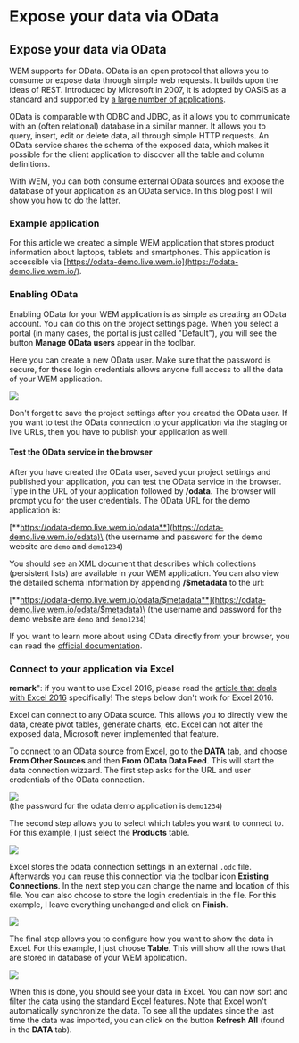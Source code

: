# Expose your data via OData

## Expose your data via OData

WEM supports for OData. OData is an open protocol that allows you to consume or expose data through simple web requests. It builds upon the ideas of REST. Introduced by Microsoft in 2007, it is adopted by OASIS as a standard and supported by [a large number of applications](http://www.odata.org/ecosystem/).

OData is comparable with ODBC and JDBC, as it allows you to communicate with an (often relational) database in a similar manner. It allows you to query, insert, edit or delete data, all through simple HTTP requests. An OData service shares the schema of the exposed data, which makes it possible for the client application to discover all the table and column definitions.

With WEM, you can both consume external OData sources and expose the database of your application as an OData service. In this blog post I will show you how to do the latter.

### Example application

For this article we created a simple WEM application that stores product information about laptops, tablets and smartphones. This application is accessible via [https://odata-demo.live.wem.io](https://odata-demo.live.wem.io/).

### Enabling OData

Enabling OData for your WEM application is as simple as creating an OData account. You can do this on the project settings page. When you select a portal (in many cases, the portal is just called "Default"), you will see the button **Manage OData users** appear in the toolbar.

Here you can create a new OData user. Make sure that the password is secure, for these login credentials allows anyone full access to all the data of your WEM application.

![](https://github.com/zoombim/Public-Documentation/tree/09466aea1b73d2e87a60fac4ae6557406b4c032f/public-documentation/.gitbook/assets/tips-and-tricks.data.create-odata-user.png)

Don't forget to save the project settings after you created the OData user. If you want to test the OData connection to your application via the staging or live URLs, then you have to publish your application as well.

#### Test the OData service in the browser

After you have created the OData user, saved your project settings and published your application, you can test the OData service in the browser. Type in the URL of your application followed by **/odata**. The browser will prompt you for the user credentials. The OData URL for the demo application is:

[**https://odata-demo.live.wem.io/odata**](https://odata-demo.live.wem.io/odata)\
(the username and password for the demo website are `demo` and `demo1234`)

You should see an XML document that describes which collections (persistent lists) are available in your WEM application. You can also view the detailed schema information by appending **/$metadata** to the url:

[**https://odata-demo.live.wem.io/odata/$metadata**](https://odata-demo.live.wem.io/odata/$metadata)\
(the username and password for the demo website are `demo` and `demo1234`)

If you want to learn more about using OData directly from your browser, you can read the [official documentation](http://www.odata.org/documentation/odata-version-3-0/odata-version-3-0-core-protocol/).

### Connect to your application via Excel

**remark**": if you want to use Excel 2016, please read the [article that deals with Excel 2016](https://github.com/zoombim/Public-Documentation/tree/09466aea1b73d2e87a60fac4ae6557406b4c032f/public/documentation/tips-and-tricks.data.odata-excel2016) specifically! The steps below don't work for Excel 2016.

Excel can connect to any OData source. This allows you to directly view the data, create pivot tables, generate charts, etc. Excel can not alter the exposed data, Microsoft never implemented that feature.

To connect to an OData source from Excel, go to the **DATA** tab, and choose **From Other Sources** and then **From OData Data Feed**. This will start the data connection wizzard. The first step asks for the URL and user credentials of the OData connection.

![](https://github.com/zoombim/Public-Documentation/tree/09466aea1b73d2e87a60fac4ae6557406b4c032f/public-documentation/.gitbook/assets/tips-and-tricks.data.excel-connect-to-odata.png)\
(the password for the odata demo application is `demo1234`)

The second step allows you to select which tables you want to connect to. For this example, I just select the **Products** table.

![](https://github.com/zoombim/Public-Documentation/tree/09466aea1b73d2e87a60fac4ae6557406b4c032f/public-documentation/.gitbook/assets/tips-and-tricks.data.excel-select-tables.png)

Excel stores the odata connection settings in an external `.odc` file. Afterwards you can reuse this connection via the toolbar icon **Existing Connections**. In the next step you can change the name and location of this file. You can also choose to store the login credentials in the file. For this example, I leave everything unchanged and click on **Finish**.

![](https://github.com/zoombim/Public-Documentation/tree/09466aea1b73d2e87a60fac4ae6557406b4c032f/public-documentation/.gitbook/assets/tips-and-tricks.data.excel-odc-file.png)

The final step allows you to configure how you want to show the data in Excel. For this example, I just choose **Table**. This will show all the rows that are stored in database of your WEM application.

![](https://github.com/zoombim/Public-Documentation/tree/09466aea1b73d2e87a60fac4ae6557406b4c032f/public-documentation/.gitbook/assets/tips-and-tricks.data.excel-import-data.png)

When this is done, you should see your data in Excel. You can now sort and filter the data using the standard Excel features. Note that Excel won't automatically synchronize the data. To see all the updates since the last time the data was imported, you can click on the button **Refresh All** (found in the **DATA** tab).
